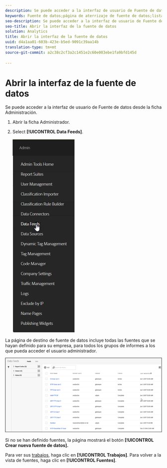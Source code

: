 ```yaml
---
description: Se puede acceder a la interfaz de usuario de Fuente de datos desde la ficha Administración.
keywords: Fuente de datos;página de aterrizaje de fuente de datos;lista de fuentes
seo-description: Se puede acceder a la interfaz de usuario de Fuente de datos desde la ficha Administración.
seo-title: Abrir la interfaz de la fuente de datos
solution: Analytics
title: Abrir la interfaz de la fuente de datos
uuid: d4a1aa01-603b-423e-b5ed-9091c39aa14b
translation-type: tm+mt
source-git-commit: a2c38c2cf3a2c1451e2c60e003ebe1fa9bfd145d

---
```



# Abrir la interfaz de la fuente de datos

Se puede acceder a la interfaz de usuario de Fuente de datos desde la ficha Administración.

1. Abrir la ficha Administrador.
1. Select **[!UICONTROL Data Feeds]**.

   ![Menú de Experience Cloud](assets/AdminMenu.png)

La página de destino de fuente de datos incluye todas las fuentes que se hayan definido para su empresa, para todos los grupos de informes a los que pueda acceder el usuario administrador.

![Lista de fuentes de datos](assets/feeds.png)

Si no se han definido fuentes, la página mostrará el botón **[!UICONTROL Crear nueva fuente de datos].**

Para ver sus [trabajos](../../../export/analytics-data-feed/c-data-feed-actions/t-feed-job-history.md#task_0D05F2D1B41B4E4A95B570DC78014480), haga clic en **[!UICONTROL Trabajos]**. Para volver a la vista de fuentes, haga clic en **[!UICONTROL Fuentes]**.